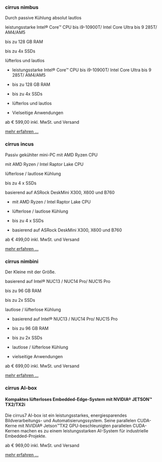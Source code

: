 ### cirrus nimbus ###

Durch passive Kühlung absolut lautlos

leistungsstarke Intel® Core™ CPU bis i9-10900T/ Intel Core Ultra bis 9 285T/ AM4/AM5

bis zu 128 GB RAM

bis zu 4x SSDs

lüfterlos und lautlos

* leistungsstarke Intel® Core™ CPU bis i9-10900T/ Intel Core Ultra bis 9 285T/ AM4/AM5

* bis zu 128 GB RAM

* bis zu 4x SSDs

* lüfterlos und lautlos

* Vielseitige Anwendungen

ab € 599,00
inkl. MwSt. und Versand

[mehr erfahren ...](https://www.cirrus7.com/cirrus7-nimbus/)

### cirrus incus ###

Passiv gekühlter mini-PC mit AMD Ryzen CPU

mit AMD Ryzen / Intel Raptor Lake CPU

lüfterlose / lautlose Kühlung

bis zu 4 x SSDs

basierend auf ASRock DeskMini X300, X600 und B760

* mit AMD Ryzen / Intel Raptor Lake CPU

* lüfterlose / lautlose Kühlung

* bis zu 4 x SSDs

* basierend auf ASRock DeskMini X300, X600 und B760

ab € 499,00
inkl. MwSt. und Versand

[mehr erfahren ...](https://www.cirrus7.com/cirrus7-incus/)

### cirrus nimbini ###

Der Kleine mit der Größe.

basierend auf Intel® NUC13 / NUC14 Pro/ NUC15 Pro

bis zu 96 GB RAM

bis zu 2x SSDs

lautlose / lüfterlose Kühlung

* basierend auf Intel® NUC13 / NUC14 Pro/ NUC15 Pro

* bis zu 96 GB RAM

* bis zu 2x SSDs

* lautlose / lüfterlose Kühlung

* vielseitige Anwendungen

ab € 699,00
inkl. MwSt. und Versand

[mehr erfahren ...](https://www.cirrus7.com/cirrus7-nimbini/)

### cirrus AI-box ###

#### Kompaktes lüfterloses Embedded-Edge-System mit NVIDIA® JETSON™ TX2/TX2i ####

Die cirrus7 AI-box ist ein leistungsstarkes, energiesparendes Bildverarbeitungs- und Automatisierungssystem. Seine parallelen CUDA-Kerne mit NVIDIA® Jetson™TX2 GPU-beschleunigten parallelen CUDA-Kernen machen es zu einem leistungsstarken AI-System für industrielle Embedded-Projekte.

ab € 969,00
inkl. MwSt. und Versand

[mehr erfahren ...](https://www.cirrus7.com/cirrus7-ai-box/)
